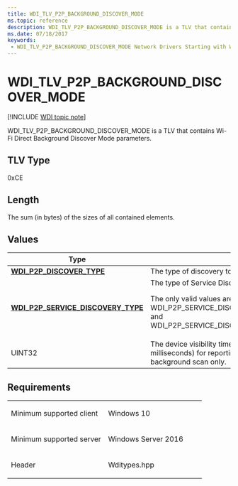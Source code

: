 ```yaml
---
title: WDI_TLV_P2P_BACKGROUND_DISCOVER_MODE
ms.topic: reference
description: WDI_TLV_P2P_BACKGROUND_DISCOVER_MODE is a TLV that contains Wi-Fi Direct Background Discover Mode parameters.
ms.date: 07/18/2017
keywords:
 - WDI_TLV_P2P_BACKGROUND_DISCOVER_MODE Network Drivers Starting with Windows Vista
---
```


# WDI\_TLV\_P2P\_BACKGROUND\_DISCOVER\_MODE

[!INCLUDE [WDI topic note](../includes/wdi-version-warning.md)]


WDI\_TLV\_P2P\_BACKGROUND\_DISCOVER\_MODE is a TLV that contains Wi-Fi Direct Background Discover Mode parameters.

## TLV Type


0xCE

## Length


The sum (in bytes) of the sizes of all contained elements.

## Values


<table>
<colgroup>
<col width="50%" />
<col width="50%" />
</colgroup>
<thead>
<tr class="header">
<th>Type</th>
<th>Description</th>
</tr>
</thead>
<tbody>
<tr class="odd">
<td><a href="/windows-hardware/drivers/ddi/wditypes/ne-wditypes-_wdi_p2p_discover_type" data-raw-source="[&lt;strong&gt;WDI_P2P_DISCOVER_TYPE&lt;/strong&gt;](/windows-hardware/drivers/ddi/wditypes/ne-wditypes-_wdi_p2p_discover_type)"><strong>WDI_P2P_DISCOVER_TYPE</strong></a></td>
<td>The type of discovery to be performed by the port.</td>
</tr>
<tr class="even">
<td><a href="/windows-hardware/drivers/ddi/wditypes/ne-wditypes-_wdi_p2p_service_discovery_type" data-raw-source="[&lt;strong&gt;WDI_P2P_SERVICE_DISCOVERY_TYPE&lt;/strong&gt;](/windows-hardware/drivers/ddi/wditypes/ne-wditypes-_wdi_p2p_service_discovery_type)"><strong>WDI_P2P_SERVICE_DISCOVERY_TYPE</strong></a></td>
<td>The type of Service Discovery to be performed by the port.
<p>The only valid values are WDI_P2P_SERVICE_DISCOVERY_TYPE_NO_SERVICE_DISCOVERY and WDI_P2P_SERVICE_DISCOVERY_TYPE_SERVICE_NAME_ONLY.</p></td>
</tr>
<tr class="odd">
<td>UINT32</td>
<td>The device visibility timeout. Specifies the maximum timeout (in milliseconds) for reporting a device entry. This is required for background scan only.</td>
</tr>
</tbody>
</table>

 

## Requirements

<table>
<colgroup>
<col width="50%" />
<col width="50%" />
</colgroup>
<tbody>
<tr class="odd">
<td><p>Minimum supported client</p></td>
<td><p>Windows 10</p></td>
</tr>
<tr class="even">
<td><p>Minimum supported server</p></td>
<td><p>Windows Server 2016</p></td>
</tr>
<tr class="odd">
<td><p>Header</p></td>
<td>Wditypes.hpp</td>
</tr>
</tbody>
</table>

